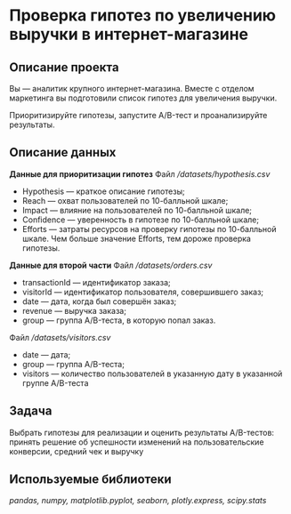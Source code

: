 # Проверка гипотез по увеличению выручки в интернет-магазине

## Описание проекта
Вы — аналитик крупного интернет-магазина. Вместе с отделом маркетинга вы подготовили список гипотез для увеличения выручки.

Приоритизируйте гипотезы, запустите A/B-тест и проанализируйте результаты.

## Описание данных
**Данные для приоритизации гипотез**
Файл */datasets/hypothesis.csv*
- Hypothesis — краткое описание гипотезы;
- Reach — охват пользователей по 10-балльной шкале;
- Impact — влияние на пользователей по 10-балльной шкале;
- Confidence — уверенность в гипотезе по 10-балльной шкале;
- Efforts — затраты ресурсов на проверку гипотезы по 10-балльной шкале. Чем больше значение Efforts, тем дороже проверка гипотезы.

**Данные для второй части**
Файл */datasets/orders.csv*
- transactionId — идентификатор заказа;
- visitorId — идентификатор пользователя, совершившего заказ;
- date — дата, когда был совершён заказ;
- revenue — выручка заказа;
- group — группа A/B-теста, в которую попал заказ.

Файл */datasets/visitors.csv*
- date — дата;
- group — группа A/B-теста;
- visitors — количество пользователей в указанную дату в указанной группе A/B-теста

## Задача
Выбрать гипотезы для реализации и оценить результаты A/B-тестов: принять решение об успешности изменений на пользовательские конверсии, средний чек и выручку

## Используемые библиотеки
*pandas, numpy, matplotlib.pyplot, seaborn, plotly.express, scipy.stats*
